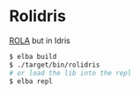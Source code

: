 # Rolidris
[ROLA](https://github.com/appositum/rola) but in Idris

```bash
$ elba build
$ ./target/bin/rolidris
# or load the lib into the repl
$ elba repl
```

